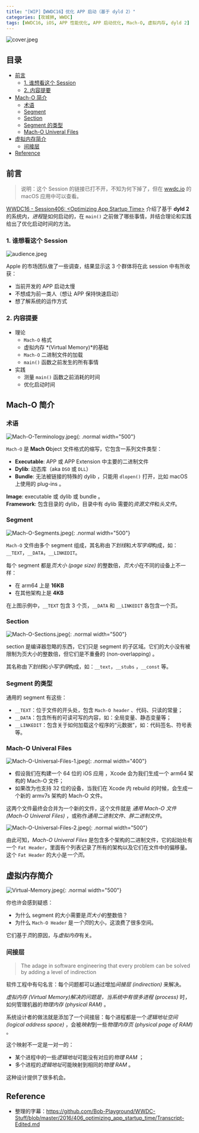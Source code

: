 ```yaml
---
title: "[WIP]【WWDC16】优化 APP 启动（基于 dyld 2）"
categories: [攻城狮, WWDC]
tags: [WWDC16, iOS, APP 性能优化, APP 启动优化, Mach-O, 虚拟内存, dyld 2]
---
```


![cover.jpeg](/images/WWDC/2016/406-optimizing-app-startup-time/cover.jpeg)
<p>
  <h2>目录</h2>
</p>

- [前言](#前言)
  - [1. 谁想看这个 Session](#1-谁想看这个-session)
  - [2. 内容提要](#2-内容提要)
- [Mach-O 简介](#mach-o-简介)
  - [术语](#术语)
  - [Segment](#segment)
  - [Section](#section)
  - [Segment 的类型](#segment-的类型)
  - [Mach-O Univeral Files](#mach-o-univeral-files)
- [虚拟内存简介](#虚拟内存简介)
  - [间接层](#间接层)
- [Reference](#reference)

## 前言

> 说明：这个 Session 的链接已打不开，不知为何下掉了，但在 [wwdc.io](https://wwdc.io) 的 macOS 应用中可以查看。

[WWDC16 - Session406: \<Optimizing App Startup Time\>](https://developer.apple.com/videos/play/wwdc2016/406/) 介绍了基于 **dyld 2** 的系统内，*进程*是如何启动的，在 `main()` 之前做了哪些事情，并结合理论和实践给出了优化启动时间的方法。

### 1. 谁想看这个 Session

![audience.jpeg](/images/WWDC/2016/406-optimizing-app-startup-time/audience.jpeg)

Apple 的市场团队做了一些调查，结果显示这 3 个群体将在此 session 中有所收获：

- 当前开发的 APP 启动太慢
- 不想成为前一类人（想让 APP 保持快速启动）
- 想了解系统的运作方式

### 2. 内容提要

- 理论
  - `Mach-O` 格式
  - 虚拟内存 *(Virtual Memory)*的基础
  - `Mach-O` 二进制文件的加载
  - `main()` 函数之前发生的所有事情
- 实践
  - 测量 `main()` 函数之前消耗的时间
  - 优化启动时间

## Mach-O 简介

### 术语

![Mach-O-Terminology.jpeg](/images/WWDC/2016/406-optimizing-app-startup-time/Mach-O-Terminology.jpeg){: .normal width="500"}

`Mach-O` 是 **Mach O**bject 文件格式的缩写，它包含一系列文件类型：

- **Executable**: APP 或 APP Extension 中主要的二进制文件
- **Dylib**: 动态库（aka `DSO` 或 `DLL`）
- **Bundle**: 无法被链接的特殊的 dylib ，只能用 `dlopen()` 打开，比如 macOS 上使用的 plug-ins 。

**Image**: executable 或 dylib 或 bundle 。  
**Framework**: 包含目录的 dylib，目录中有 dylib 需要的*资源文件*和*头文件*。

### Segment

![Mach-O-Segments.jpeg](/images/WWDC/2016/406-optimizing-app-startup-time/Mach-O-Segments.jpeg){: .normal width="500"}

`Mach-O` 文件由多个 segment 组成，其名称由*下划线*和*大写字母*构成，如：`__TEXT`，`__DATA`，`__LINKEDIT`。

每个 segment 都是*页大小 (page size)* 的整数倍，*页大小*在不同的设备上不一样：

- 在 arm64 上是 **16KB**
- 在其他架构上是 **4KB**

在上图示例中，`__TEXT` 包含 3 个页，`__DATA` 和 `__LINKEDIT` 各包含一个页。

### Section

![Mach-O-Sections.jpeg](/images/WWDC/2016/406-optimizing-app-startup-time/Mach-O-Sections.jpeg){: .normal width="500"}

section 是编译器忽略的东西，它们只是 segment 的子区域。它们的大小没有被限制为页大小的整数倍，但它们是不重叠的 (non-overlapping) 。

其名称由*下划线*和*小写字母*构成，如：`__text`，`__stubs` ，`__const` 等。

### Segment 的类型

通用的 segment 有这些：

- `__TEXT`：位于文件的开头处，包含 `Mach-O header` 、代码、只读的常量；
- `__DATA`：包含所有的可读可写的内容，如：全局变量、静态变量等；
- `__LINKEDIT`：包含关于如何加载这个程序的“元数据”，如：代码签名、符号表等。

### Mach-O Univeral Files

![Mach-O-Universal-Files-1.jpeg](/images/WWDC/2016/406-optimizing-app-startup-time/Mach-O-Universal-Files-1.jpeg){: .normal width="400"}

- 假设我们在构建一个 64 位的 iOS 应用 ，Xcode 会为我们生成一个 arm64 架构的 Mach-O 文件；
- 如果改为也支持 32 位的设备，当我们在 Xcode 内 rebuild 的时候，会生成一个新的 armv7s 架构的 Mach-O 文件。

这两个文件最终会合并为一个新的文件，这个文件就是 *通用 Mach-O 文件 (Mach-O Univeral Files)* ，或称作*通用二进制文件*、*胖二进制文件*。

![Mach-O-Universal-Files-2.jpeg](/images/WWDC/2016/406-optimizing-app-startup-time/Mach-O-Universal-Files-2.jpeg){: .normal width="500"}

由此可知，*Mach-O Univeral Files* 是包含多个架构的二进制文件，它的起始处有一个 `Fat Header`，里面有个列表记录了所有的架构以及它们在文件中的偏移量。这个 `Fat Header` 的大小是*一个页*。

## 虚拟内存简介

![Virtual-Memory.jpeg](/images/WWDC/2016/406-optimizing-app-startup-time/Virtual-Memory.jpeg){: .normal width="500"}

你也许会感到疑惑：

- 为什么 segment 的大小需要是*页大小*的整数倍？
- 为什么 `Mach-O Header` 是*一个页*的大小，这浪费了很多空间。

它们基于*页*的原因，与*虚拟内存*有关。

### 间接层

> The adage in software engineering that every problem can be solved by adding a level of indirection

软件工程中有句名言：每个问题都可以通过增加*间接层 (indirection)* 来解决。

*虚拟内存 (Virtual Memory)*解决的问题是，当系统中有很多*进程 (process)* 时，如何管理机器的*物理内存 (physical RAM)* 。

系统设计者的做法就是添加了一个间接层：每个进程都是一个*逻辑地址空间 (logical address space)* ，会被*映射*到一些*物理内存页 (physical page of RAM)* 。

这个映射不一定是一对一的：

- 某个进程中的一些*逻辑地址*可能没有对应的*物理 RAM* ；
- 多个进程的*逻辑地址*可能映射到相同的*物理 RAM* 。

这种设计提供了很多机会。


## Reference

- 整理的字幕：<https://github.com/Bob-Playground/WWDC-Stuff/blob/master/2016/406_optimizing_app_startup_time/Transcript-Edited.md>
